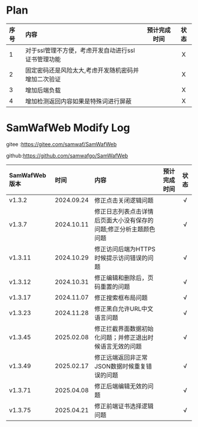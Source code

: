 # Plan 

| 序号 | 内容                           | 预计完成时间 | 状态 |
|:---|:-----------------------------|:------:|:--:|
| 1  | 对于ssl管理不方便，考虑开发自动进行ssl证书管理功能 |       | X  |
| 2  | 固定密码还是风险太大,考虑开发随机密码并增加二次验证   |       | X  |
| 3  | 增加后端负载                       |       | X  |
| 4  | 增加检测返回内容如果是特殊词进行屏蔽           |       | X  |

# SamWafWeb  Modify Log

gitee :https://gitee.com/samwaf/SamWafWeb

github:https://github.com/samwafgo/SamWafWeb

| SamWafWeb版本 | 时间         | 内容                                | 预计完成时间 | 状态 |
|:------------|:-----------|:----------------------------------|:------:|:--:|
| v1.3.2      | 2024.09.24 | 修正点击关闭逻辑问题                        |       | √  |
| v1.3.7      | 2024.10.11 | 修正日志列表点击详情后页面大小没有保存的问题;修正分析主题颜色问题 |       | √  |
| v1.3.11     | 2024.10.29 | 修正访问后端为HTTPS时候提示访问错误的问题           |       | √  |
| v1.3.12     | 2024.10.31 | 修正编辑和删除后，页码重置的问题                  |       | √  |
| v1.3.17     | 2024.11.07 | 修正搜索框布局问题                         |       | √  |
| v1.3.23     | 2024.11.28 | 修正黑白允许URL中文语言问题                   |       | √  |
| v1.3.45     | 2025.02.08 | 修正拦截界面数据初始化问题；并修正退出时候语言无效的问题      |       | √  |
| v1.3.49     | 2025.02.17 | 修正远端返回非正常JSON数据时候重复错误的问题          |       | √  |
| v1.3.71     | 2025.04.08 | 修正后端编辑无效的问题                       |       | √  |
| v1.3.75      | 2025.04.21 | 修正前端证书选择逻辑问题                      |       | √  |